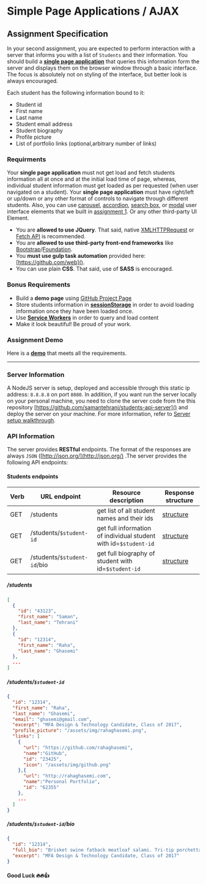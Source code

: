 # Simple Page Applications / AJAX

## Assignment Specification

In your second assignment, you are expected to perform interaction with a server that informs you with a list of `Students` and their information. You should build a [**single page application**](https://en.wikipedia.org/wiki/Single-page_application) that queries this information form the server and displays them on the browser window through a basic interface. The focus is absolutely not on styling of the interface, but better look is always encouraged.

Each student has the following information bound to it:

- Student id
- First name
- Last name
- Student email address
- Student biography
- Profile picture
- List of portfolio links (optional,arbitrary number of links)



### Requirments

Your **single page application** must not get load and fetch students information all at once and at the initial load time of page, whereas, individual student information must get loaded as per requested (when user navigated on a student). Your **single page application** must have right/left or up/down or any other format of controls to navigate through different students. Also, you can use [carousel](https://github.com/samantehrani/simple-carousel), [accordion](https://github.com/samantehrani/simple-accordion), [search box](), or [modal](https://github.com/samantehrani/simple-modal) user interface elements that we built in [assignment 1](https://github.com/web-advanced-fall-2016/assignment-1-spec). Or any other third-party UI Element. 

- You are **allowed to use JQuery**. That said, native [XMLHTTPRequest](https://developer.mozilla.org/en-US/docs/Web/API/XMLHttpRequest) or [Fetch API](https://developer.mozilla.org/en-US/docs/Web/API/Fetch_API) is recommended. 
- You are **allowed to use third-party front-end frameworks** like [Bootstrap](http://getbootstrap.com/)/[Foundation](http://foundation.zurb.com/).
- You **must use gulp task automation** provided here: [https://github.com/web]().
- You can use plain **CSS**. That said, use of **SASS** is encouraged. 



### Bonus Requirements

- Build a **demo page** using [GitHub Project Page](https://help.github.com/articles/configuring-a-publishing-source-for-github-pages/)
- Store students information in **[sessionStorage](https://developer.mozilla.org/en-US/docs/Web/API/Window/sessionStorage)** in order to avoid loading information once they have been loaded once.
- Use **[Service Workers](https://developer.mozilla.org/en-US/docs/Web/API/Service_Worker_API)** in order to query and load content
- Make it look beautiful! Be proud of your work.



### Assignment Demo 

Here is a **[demo]()** that meets all the requirements. 



------

### Server Information

A NodeJS server is setup, deployed and accessible through this static ip address: `8.8.8.8` on port `8080`. In addition, if you want run the server locally on your personal machine, you need to clone the server code from the this repository [https://github.com/samantehrani/students-api-server]() and deploy the server on your machine. For more information, refer to [Server setup walkthrough]().



### API Information

The server provides **RESTful** endpoints. The format of the responses are always `JSON` ([http://json.org/](http://json.org/) .The server provides the following API endpoints:

#### Students endpoints

| Verb | URL endpoint                | Resource description                     | Response structure          |
| :--- | --------------------------- | ---------------------------------------- | --------------------------- |
| GET  | /students                   | get list of all student names and their ids | [structure](https://github.com/web-advanced-fall-2016/assignment-2-spec/blob/master/README.md#students) |
| GET  | /students/`$student-id`     | get full information of individual student with id=`$student-id` | [structure](https://github.com/web-advanced-fall-2016/assignment-2-spec/blob/master/README.md#studentsstudent-id)               |
| GET  | /students/`$student-id`/bio | get full biography of student with id=`$student-id` | [structure](https://github.com/web-advanced-fall-2016/assignment-2-spec/blob/master/README.md#studentsstudent-idbio)               |



##### /students

```json
[
  {
    "id": "43123",
    "first_name": "Saman",
    "last_name": "Tehrani"
  },
  {
	"id": "12314",
    "first_name": "Raha",
    "last_name": "Ghasemi"
  },
  ...
]
```

##### /students/`$student-id`

```json
{
  "id": "12314",
  "first_name": "Raha",
  "last_name": "Ghasemi",
  "email": "ghasemi@gmail.com",
  "excerpt": "MFA Design & Technology Candidate, Class of 2017",
  "profile_picture": "/assets/img/rahaghasemi.png",
  "links": [
	{
	  "url": "https://github.com/rahaghasemi",
      "name":"GitHub",
  	  "id": "23425",
      "icon": "/assets/img/github.png"
    },{
      "url": "http://rahaghasemi.com",
      "name":"Personal Portfolio",
  	  "id": "62355"
    },
    ...
  ]
}
```

##### /students/`$student-id`/bio

```json
{
  "id": "12314",
  "full_bio": "Brisket swine fatback meatloaf salami. Tri-tip porchetta turkey short ribs meatloaf. Flank pastrami andouille frankfurter biltong chuck. Pork loin meatball bresaola ham fatback swine, porchetta ground round shank t-bone beef spare ribs chuck salami hamburger.",
  "excerpt": "MFA Design & Technology Candidate, Class of 2017"
}
```





#### Good Luck :fire::fire::thumbsup: 
